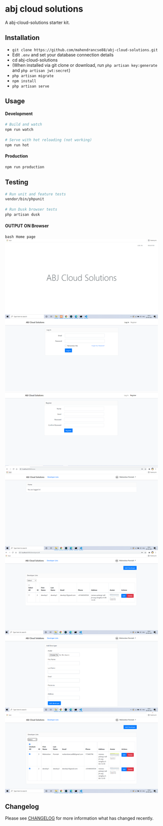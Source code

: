 # abj cloud solutions 
 A abj-cloud-solutions starter kit.


## Installation

- `git clone https://github.com/mahendrancse88/abj-cloud-solutions.git`
- Edit `.env` and set your database connection details
- cd abj-cloud-solutions
- (When installed via git clone or download, run `php artisan key:generate` and `php artisan jwt:secret`)
- `php artisan migrate`
- `npm install`
- `php artisan serve`

## Usage

#### Development

```bash
# Build and watch
npm run watch

# Serve with hot reloading (not working)
npm run hot
```

#### Production

```bash
npm run production
```

## Testing

```bash
# Run unit and feature tests
vendor/bin/phpunit

# Run Dusk browser tests
php artisan dusk
```

#### OUTPUT ON Browser
``bash
Home page
``
<img src="./asset-output/home.png">
<img src="./asset-output/login.png">
<img src="./asset-output/register.png">
<img src="./asset-output/looged.png">
<img src="./asset-output/developer.png">
<img src="./asset-output/add-developer.png">
<img src="./asset-output/multiple-delete.png">


## Changelog

Please see [CHANGELOG](CHANGELOG.md) for more information what has changed recently.
